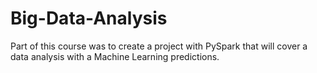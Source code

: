 # Big-Data-Analysis

Part of this course was to create a project with PySpark that will cover a data analysis with a Machine Learning predictions. 
